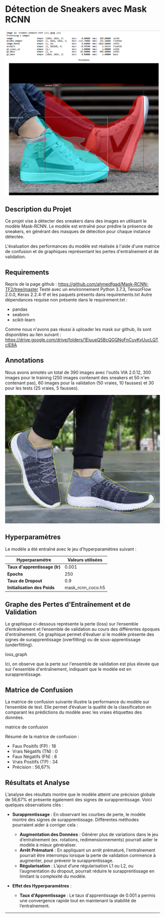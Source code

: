 # Détection de Sneakers avec Mask RCNN 

![test.jpg](assets/test.jpg)

## Description du Projet
Ce projet vise à détecter des sneakers dans des images en utilisant le modèle Mask-RCNN. Le modèle est entraîné pour prédire la présence de sneakers, en générant des masques de détection pour chaque instance détectée.

L'évaluation des performances du modèle est réalisée à l'aide d'une matrice de confusion et de graphiques représentant les pertes d'entraînement et de validation.

## Requirements 

Repris de la page github : https://github.com/ahmedfgad/Mask-RCNN-TF2/tree/master
Testé avec un environnement Python 3.7.3, TensorFlow 2.0.0, Keras 2.2.4-tf et les paquets présents dans requirements.txt
Autre dépendances requise non présente dans le requirement.txt : 
- pandas
- seaborn
- scikit-learn

Comme nous n'avons pas réussi à uploader les mask sur github, ils sont disponibles au lien suivant : https://drive.google.com/drive/folders/1EjuueQ5BcQGQNoFnCuvKvUucLQTclE8A

## Annotations 

Nous avons annotés un total de 390 images avec l'outils VIA 2.0.12, 300 images pour le training (250 images contenant des sneakers et 50 n'en contenant pas), 60 images pour la validation (50 vraies, 10 fausses) et 30 pour les tests (25 vraies, 5 fausses). 

![annotation.jpg](assets/annotation.jpg)

## Hyperparamètres

Le modèle a été entraîné avec le jeu d'hyperparamètres suivant :

| Hyperparamètre          | Valeurs utilisées                         |
|-------------------------|-------------------------------------------|
| **Taux d'apprentissage (lr)**  | 0.001                              |
| **Epochs**              | 250                                      |
| **Taux de Dropout**        | 0.9                                   |
| **Initialisation des Poids** | mask_rcnn_coco.h5                     |

## Graphe des Pertes d'Entraînement et de Validation

Le graphique ci-dessous représente la perte (loss) sur l’ensemble d’entraînement et l’ensemble de validation au cours des différentes époques d'entraînement. Ce graphique permet d’évaluer si le modèle présente des signes de surapprentissage (overfitting) ou de sous-apprentissage (underfitting).

loss_graph

Ici, on observe que la perte sur l'ensemble de validation est plus élevée que sur l'ensemble d'entraînement, indiquant que le modèle est en surapprentissage.

## Matrice de Confusion

La matrice de confusion suivante illustre la performance du modèle sur l’ensemble de test. Elle permet d’évaluer la qualité de la classification en comparant les prédictions du modèle avec les vraies étiquettes des données.

matrice de confusion

Résumé de la matrice de confusion :
- Faux Positifs (FP) : 18
- Vrais Négatifs (TN) : 0
- Faux Négatifs (FN) : 8
- Vrais Positifs (TP) : 34
- Précision : 56,67%

## Résultats et Analyse

L’analyse des résultats montre que le modèle atteint une précision globale de 56,67% et présente également des signes de surapprentissage. Voici quelques observations clés :

- **Surapprentissage** : En observant les courbes de perte, le modèle montre des signes de surapprentissage. Différentes méthodes pourraient aider à corriger cela :
    - **Augmentation des Données** : Générer plus de variations dans le jeu d’entraînement (ex. rotations, redimensionnements) pourrait aider le modèle à mieux généraliser.
    - **Arrêt Prématuré** : En appliquant un arrêt prématuré, l'entraînement pourrait être interrompu lorsque la perte de validation commence à augmenter, pour prévenir le surapprentissage.
    - **Régularisation** : L’ajout d’une régularisation L1 ou L2, ou l’augmentation du dropout, pourrait réduire le surapprentissage en limitant la complexité du modèle.

- **Effet des Hyperparamètres** : 
    - **Taux d'Apprentissage** : Le taux d'apprentissage de 0.001 a permis une convergence rapide tout en maintenant la stabilité de l’entraînement.

--- 

